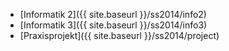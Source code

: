 
*   [Informatik 2]({{ site.baseurl }}/ss2014/info2)
*   [Informatik 3]({{ site.baseurl }}/ss2014/info3)
*   [Praxisprojekt]({{ site.baseurl }}/ss2014/project)
